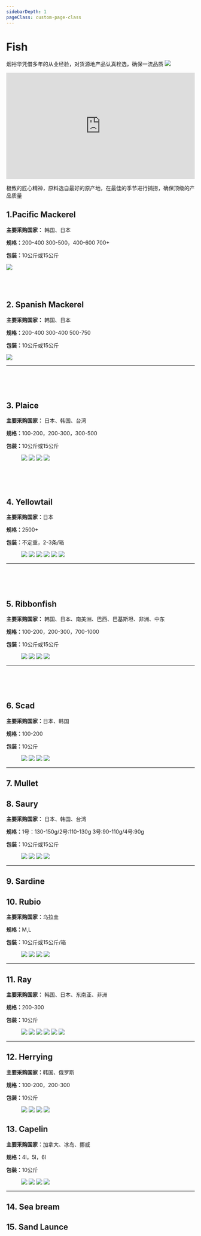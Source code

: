 ```yaml
---
sidebarDepth: 1
pageClass: custom-page-class
---
```


# Fish

烟裕华凭借多年的从业经验，对货源地产品认真栓选，确保一流品质
<img src="yuhua-demo-p.svg"> 
<div style="padding:56.25% 0 0 0;position:relative;"><iframe src="https://player.vimeo.com/video/283261323?loop=0&title=0&byline=0&portrait=0" style="position:absolute;top:0;left:0;width:100%;height:100%;" frameborder="0" webkitallowfullscreen mozallowfullscreen allowfullscreen></iframe></div>

极致的匠心精神，原料选自最好的原产地，在最佳的季节进行捕捞，确保顶级的产品质量



## 1.Pacific Mackerel <Badge text="Hot" type="error"/>
<p><strong>主要采购国家：</strong> 韩国、日本</p>
<p><strong>规格：</strong>200-400 300-500，400-600 700+</p>
<p><strong>包装：</strong>10公斤或15公斤</p>
<div class="imgb" >
    <img  src="http://pd255kmag.bkt.clouddn.com/P1.%E9%B2%90%E9%B2%85%E9%B1%BC--Pacific%20Mackerel.jpg?	
imageView2/0/interlace/1/q/75|imageslim">
</div>
<br>
<br>
<br>

## 2. Spanish Mackerel <Badge text="Hot" type="error"/>
<p><strong>主要采购国家：</strong> 韩国、日本</p>
<p><strong>规格：</strong>200-400 300-400 500-750</p>
<p><strong>包装：</strong>10公斤或15公斤</p>
<div class="imgb" >
 <img  src="http://pd255kmag.bkt.clouddn.com/P2-%E9%B2%85%E9%B1%BC--Spanish%20Mackerel.jpg?	
imageView2/0/interlace/1/q/75|imageslim">
</div>
<hr>
<br>
<br>
<br>

## 3. Plaice <Badge text="Hot" type="error"/>
<p><strong>主要采购国家：</strong> 日本、韩国、台湾</p>
<p><strong>规格：</strong>100-200，200-300，300-500</p>
<p><strong>包装：</strong>10公斤或15公斤</p>
<figure class="third">
    <img src="http://p93s97xb4.bkt.clouddn.com/PLAICE%E6%8B%B7%E8%B4%9D.jpg?imageView2/1/w/300/h/300/q/75|imageslim">
    <img src="http://p93s97xb4.bkt.clouddn.com/PLAICE%20%283%29.jpg?imageView2/1/w/300/h/300/q/75|imageslim">
    <img src="http://p93s97xb4.bkt.clouddn.com/PLAICE%20%284%29.jpg?imageView2/1/w/300/h/300/q/75|imageslim">
    <img src="http://p93s97xb4.bkt.clouddn.com/PLAICE%20%281%29.jpg?imageView2/1/w/300/h/300/q/75|imageslim">
</figure>
<br>
<br>
<br>

## 4. Yellowtail
<p><strong>主要采购国家：</strong>日本</p>
<p><strong>规格：</strong>2500+</p>
<p><strong>包装：</strong>不定重，2-3条/箱</p>

<figure class="third">
    <img src="http://p93s97xb4.bkt.clouddn.com/2Yellowtail%20%E6%8B%B7%E8%B4%9D.jpg?imageView2/1/w/300/h/300/q/75|imageslim">
    <img src="http://p93s97xb4.bkt.clouddn.com/2Yellowtail%20%281%29.jpg?imageView2/1/w/300/h/300/q/75|imageslim">
    <img src="http://p93s97xb4.bkt.clouddn.com/2Yellowtail%20%282%29.jpg?imageView2/1/w/300/h/300/q/75|imageslim">
    <img src="http://p93s97xb4.bkt.clouddn.com/2Yellowtail%20%286%29.jpg?imageView2/1/w/300/h/300/q/75|imageslim">
    <img src="http://p93s97xb4.bkt.clouddn.com/2Yellowtail%20%284%29.jpg?imageView2/1/w/300/h/300/q/75|imageslim">
    <img src="http://p93s97xb4.bkt.clouddn.com/2Yellowtail%20%285%29.jpg?imageView2/1/w/300/h/300/q/75|imageslim">
</figure>
<hr>
<br>
<br>
<br>

## 5. Ribbonfish
<p><strong>主要采购国家：</strong> 韩国、日本、南美洲、巴西、巴基斯坦、非洲、中东</p>
<p><strong>规格：</strong>100-200，200-300，700-1000</p>
<p><strong>包装：</strong>10公斤或15公斤</p>
<figure class="third">
    <img src="http://oygtyapwc.bkt.clouddn.com/%E5%B8%A6%E9%B1%BC.jpeg?imageView2/1/w/300/h/300/q/75|imageslim">
    <img src="http://oygtyapwc.bkt.clouddn.com/%E5%B8%A6%E9%B1%BC2.jpeg?imageView2/1/w/300/h/300/q/75|imageslim">
    <img src="http://oygtyapwc.bkt.clouddn.com/%E5%B8%A6%E9%B1%BC3.jpeg?imageView2/1/w/300/h/300/q/75|imageslim">
    <img src="http://p93s97xb4.bkt.clouddn.com/daiyu4.jpeg?imageView2/1/w/300/h/300/q/75|imageslim">
</figure>
<hr>
<br>
<br>
<br>


## 6. Scad
<p><strong>主要采购国家：</strong>日本、韩国</p>
<p><strong>规格：</strong>100-200</p>
<p><strong>包装：</strong>10公斤</p>
<figure class="third">
    <img src="http://p93s97xb4.bkt.clouddn.com/Scad%20%E6%8B%B7%E8%B4%9D.jpg?imageView2/1/w/300/h/300/q/75|imageslim">
    <img src="http://p93s97xb4.bkt.clouddn.com/Scad%20%281%29.jpg?imageView2/1/w/300/h/300/q/75|imageslim">
    <img src="http://p93s97xb4.bkt.clouddn.com/Scad%20%282%29.jpg?imageView2/1/w/300/h/300/q/75|imageslim">
    <img src="http://p93s97xb4.bkt.clouddn.com/Scad%20%283%29.jpg?imageView2/1/w/300/h/300/q/75|imageslim">
</figure>
<hr>

## 7. Mullet

## 8. Saury
<p><strong>主要采购国家：</strong> 日本、韩国、台湾</p>
<p><strong>规格：</strong>1号：130-150g/2号:110-130g
3号:90-110g/4号:90g</p>
<p><strong>包装：</strong>10公斤或15公斤</p>
<figure class="third">
    <img src="http://p93s97xb4.bkt.clouddn.com/Saury%E6%8B%B7%E8%B4%9D.jpg?imageView2/1/w/300/h/300/q/75|imageslim">
    <img src="http://p93s97xb4.bkt.clouddn.com/Saury%20%282%29.jpg?imageView2/1/w/300/h/300/q/75|imageslim">
    <img src="http://p93s97xb4.bkt.clouddn.com/Saury%20%281%29.jpg?imageView2/1/w/300/h/300/q/75|imageslim">
    <img src="http://p93s97xb4.bkt.clouddn.com/Saury%20%284%29.jpg?imageView2/1/w/300/h/300/q/75|imageslim">
</figure>
<hr>

## 9. Sardine

## 10. Rubio
<p><strong>主要采购国家：</strong>乌拉圭</p>
<p><strong>规格：</strong>M,L</p>
<p><strong>包装：</strong>10公斤或15公斤/箱</p>

<figure class="third">
    <img src="http://p93s97xb4.bkt.clouddn.com/2Herring%20%282%29.jpg?imageView2/1/w/300/h/300/q/75|imageslim">
    <img src="http://p93s97xb4.bkt.clouddn.com/2Herring%20%281%29.png?imageView2/1/w/300/h/300/q/75|imageslim">
    <img src="http://p93s97xb4.bkt.clouddn.com/2Herring%20%283%29.jpg?imageView2/1/w/300/h/300/q/75|imageslim">
    <img src="http://p93s97xb4.bkt.clouddn.com/2Herring%20%285%29.jpg?imageView2/1/w/300/h/300/q/75|imageslim">
</figure>
<hr>

## 11. Ray
<p><strong>主要采购国家：</strong> 韩国、日本、东南亚、非洲</p>
<p><strong>规格：</strong>200-300</p>
<p><strong>包装：</strong>10公斤</p>
<figure class="third">
    <img src="http://p93s97xb4.bkt.clouddn.com/ray%E6%8B%B7%E8%B4%9D.jpg?imageView2/1/w/300/h/300/q/75|imageslim">
    <img src="http://p93s97xb4.bkt.clouddn.com/ray%20%281%29.jpg?imageView2/1/w/300/h/300/q/75|imageslim">
    <img src="http://p93s97xb4.bkt.clouddn.com/ray%20%282%29.jpg?imageView2/1/w/300/h/300/q/75|imageslim">
    <img src="http://p93s97xb4.bkt.clouddn.com/ray%20%283%29.jpg?imageView2/1/w/300/h/300/q/75|imageslim">
    <img src="http://p93s97xb4.bkt.clouddn.com/ray%20%284%29.jpg?imageView2/1/w/300/h/300/q/75|imageslim">
    <img src="http://p93s97xb4.bkt.clouddn.com/ray%20%285%29.jpg?imageView2/1/w/300/h/300/q/75|imageslim">
</figure>
<hr>

## 12. Herrying
<p><strong>主要采购国家：</strong>韩国、俄罗斯</p>
<p><strong>规格：</strong>100-200，200-300</p>
<p><strong>包装：</strong>10公斤</p>

<figure class="third">
    <img src="http://p93s97xb4.bkt.clouddn.com/Herring%20%E6%8B%B7%E8%B4%9D.jpg?imageView2/1/w/300/h/300/q/75|imageslim">
    <img src="http://p93s97xb4.bkt.clouddn.com/Herring%20%282%29.jpg?imageView2/1/w/300/h/300/q/75|imageslim">
    <img src="http://p93s97xb4.bkt.clouddn.com/Herring%20%283%29.jpg?imageView2/1/w/300/h/300/q/75|imageslim">
    <img src="http://p93s97xb4.bkt.clouddn.com/Herring%20%285%29.jpg?imageView2/1/w/300/h/300/q/75|imageslim">
</figure>


## 13. Capelin
<p><strong>主要采购国家：</strong>加拿大、冰岛、挪威</p>
<p><strong>规格：</strong>4l，5l，6l</p>
<p><strong>包装：</strong>10公斤</p>

<figure class="third">
    <img src="http://p93s97xb4.bkt.clouddn.com/Capelin%E6%8B%B7%E8%B4%9D.jpg?imageView2/1/w/300/h/300/q/75|imageslim">
    <img src="http://p93s97xb4.bkt.clouddn.com/Capelin%20%283%29.jpg?imageView2/1/w/300/h/300/q/75|imageslim">
    <img src="http://p93s97xb4.bkt.clouddn.com/Capelin%20%281%29.jpg?imageView2/1/w/300/h/300/q/75|imageslim">
    <img src="http://p93s97xb4.bkt.clouddn.com/Capelin%20%284%29.jpg?imageView2/1/w/300/h/300/q/75|imageslim">
</figure>
<hr>


## 14. Sea bream


## 15. Sand Launce
